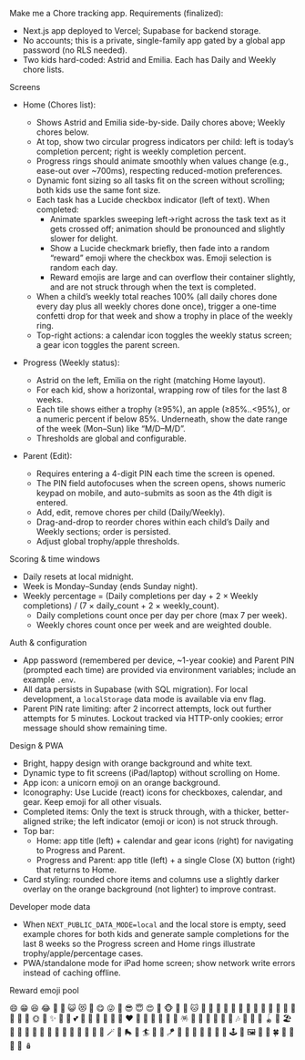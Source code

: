 Make me a Chore tracking app. Requirements (finalized):

- Next.js app deployed to Vercel; Supabase for backend storage.
- No accounts; this is a private, single-family app gated by a global app password (no RLS needed).
- Two kids hard-coded: Astrid and Emilia. Each has Daily and Weekly chore lists.

Screens

- Home (Chores list):
  - Shows Astrid and Emilia side-by-side. Daily chores above; Weekly chores below.
  - At top, show two circular progress indicators per child: left is today’s completion percent; right is weekly completion percent.
  - Progress rings should animate smoothly when values change (e.g., ease-out over ~700ms), respecting reduced-motion preferences.
  - Dynamic font sizing so all tasks fit on the screen without scrolling; both kids use the same font size.
  - Each task has a Lucide checkbox indicator (left of text). When completed:
    - Animate sparkles sweeping left→right across the task text as it gets crossed off; animation should be pronounced and slightly slower for delight.
    - Show a Lucide checkmark briefly, then fade into a random “reward” emoji where the checkbox was. Emoji selection is random each day.
    - Reward emojis are large and can overflow their container slightly, and are not struck through when the text is completed.
  - When a child’s weekly total reaches 100% (all daily chores done every day plus all weekly chores done once), trigger a one-time confetti drop for that week and show a trophy in place of the weekly ring.
  - Top-right actions: a calendar icon toggles the weekly status screen; a gear icon toggles the parent screen.

- Progress (Weekly status):
  - Astrid on the left, Emilia on the right (matching Home layout).
  - For each kid, show a horizontal, wrapping row of tiles for the last 8 weeks.
  - Each tile shows either a trophy (≥95%), an apple (≥85%..<95%), or a numeric percent if below 85%. Underneath, show the date range of the week (Mon–Sun) like “M/D–M/D”.
  - Thresholds are global and configurable.

- Parent (Edit):
  - Requires entering a 4-digit PIN each time the screen is opened.
  - The PIN field autofocuses when the screen opens, shows numeric keypad on mobile, and auto-submits as soon as the 4th digit is entered.
  - Add, edit, remove chores per child (Daily/Weekly).
  - Drag-and-drop to reorder chores within each child’s Daily and Weekly sections; order is persisted.
  - Adjust global trophy/apple thresholds.

Scoring & time windows

- Daily resets at local midnight.
- Week is Monday–Sunday (ends Sunday night).
- Weekly percentage = (Daily completions per day + 2 × Weekly completions) / (7 × daily_count + 2 × weekly_count).
  - Daily completions count once per day per chore (max 7 per week).
  - Weekly chores count once per week and are weighted double.

Auth & configuration

- App password (remembered per device, ~1-year cookie) and Parent PIN (prompted each time) are provided via environment variables; include an example `.env`.
- All data persists in Supabase (with SQL migration). For local development, a `localStorage` data mode is available via env flag.
- Parent PIN rate limiting: after 2 incorrect attempts, lock out further attempts for 5 minutes. Lockout tracked via HTTP-only cookies; error message should show remaining time.

Design & PWA

- Bright, happy design with orange background and white text.
- Dynamic type to fit screens (iPad/laptop) without scrolling on Home.
- App icon: a unicorn emoji on an orange background.
- Iconography: Use Lucide (react) icons for checkboxes, calendar, and gear. Keep emoji for all other visuals.
- Completed items: Only the text is struck through, with a thicker, better-aligned strike; the left indicator (emoji or icon) is not struck through.
- Top bar:
  - Home: app title (left) + calendar and gear icons (right) for navigating to Progress and Parent.
  - Progress and Parent: app title (left) + a single Close (X) button (right) that returns to Home.
- Card styling: rounded chore items and columns use a slightly darker overlay on the orange background (not lighter) to improve contrast.

Developer mode data

- When `NEXT_PUBLIC_DATA_MODE=local` and the local store is empty, seed example chores for both kids and generate sample completions for the last 8 weeks so the Progress screen and Home rings illustrate trophy/apple/percentage cases.
- PWA/standalone mode for iPad home screen; show network write errors instead of caching offline.

Reward emoji pool

😄 😁 😆 😂 🤩 🥳 😺 😻 🤗 😋 😜 🤪 😎 😇 😍 🥰 🐵 🙉 🐶 🐱 🐸 🐯 🐼 🦊 🦄 🐥 🐣 🐤 🐝 🦋 🐞 🐢 🐙 🐬 🦕 🌈 🌞 🌟 ✨ 💫 💖 💕 💞 💛 💚 💙 💜 🧡 ❤️ 🩵 🔆 🎈 🎉 🎊 🎁 🪅 🪩 🎠 🎡 🎢 🎨 🎵 🎶 🎸 🥁 🧩 🪀 🛝 🏖️ 🍭 🍦 🍪 🍰 🧁 🍓 🍉 🍌 🍊 🌽 🥕 🧃 🧸 🪄 🚀 🛼 🧗 🏄 🤸 🤹 🪁 🧙 🦸 🧚 🐲 🐉 🔮 💎 🕹️ 📸 🖼️ 🌸 🌼 🍀 🪷 🪻 🌻 🌺 🪆
